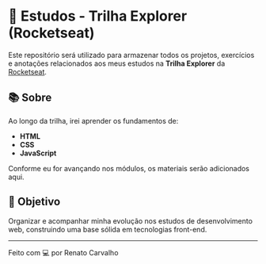 # 🚀 Estudos - Trilha Explorer (Rocketseat)

Este repositório será utilizado para armazenar todos os projetos, exercícios e anotações relacionados aos meus estudos na **Trilha Explorer** da [Rocketseat](https://www.rocketseat.com.br/).

## 📚 Sobre

Ao longo da trilha, irei aprender os fundamentos de:

- **HTML**
- **CSS**
- **JavaScript**

Conforme eu for avançando nos módulos, os materiais serão adicionados aqui.

## 🎯 Objetivo

Organizar e acompanhar minha evolução nos estudos de desenvolvimento web, construindo uma base sólida em tecnologias front-end.

---

Feito com 💻 por Renato Carvalho